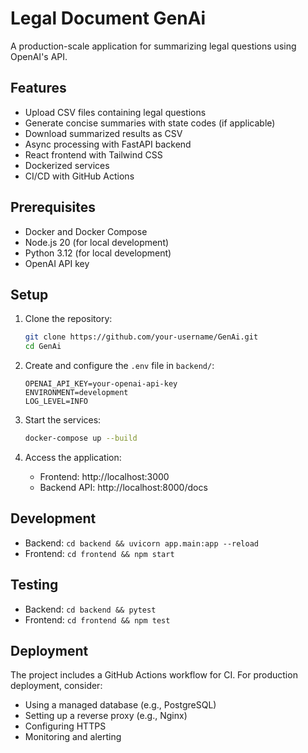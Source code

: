 # Legal Document GenAi 

A production-scale application for summarizing legal questions using OpenAI's API.

## Features
- Upload CSV files containing legal questions
- Generate concise summaries with state codes (if applicable)
- Download summarized results as CSV
- Async processing with FastAPI backend
- React frontend with Tailwind CSS
- Dockerized services
- CI/CD with GitHub Actions

## Prerequisites
- Docker and Docker Compose
- Node.js 20 (for local development)
- Python 3.12 (for local development)
- OpenAI API key

## Setup
1. Clone the repository:
   ```bash
   git clone https://github.com/your-username/GenAi.git
   cd GenAi
   ```

2. Create and configure the `.env` file in `backend/`:
   ```
   OPENAI_API_KEY=your-openai-api-key
   ENVIRONMENT=development
   LOG_LEVEL=INFO
   ```

3. Start the services:
   ```bash
   docker-compose up --build
   ```

4. Access the application:
   - Frontend: http://localhost:3000
   - Backend API: http://localhost:8000/docs

## Development
- Backend: `cd backend && uvicorn app.main:app --reload`
- Frontend: `cd frontend && npm start`

## Testing
- Backend: `cd backend && pytest`
- Frontend: `cd frontend && npm test`

## Deployment
The project includes a GitHub Actions workflow for CI. For production deployment, consider:
- Using a managed database (e.g., PostgreSQL)
- Setting up a reverse proxy (e.g., Nginx)
- Configuring HTTPS
- Monitoring and alerting
